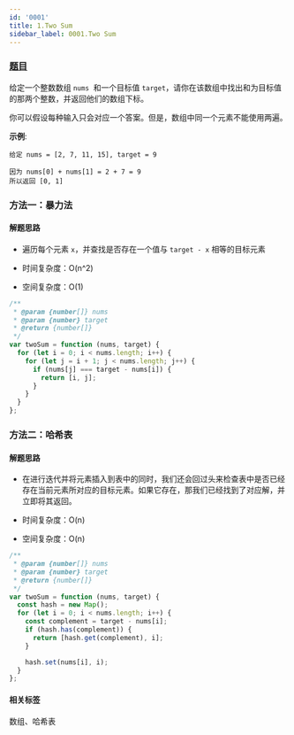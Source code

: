 ```yaml
---
id: '0001'
title: 1.Two Sum
sidebar_label: 0001.Two Sum
---
```


### [题目](https://leetcode-cn.com/problems/two-sum/)

给定一个整数数组 `nums`  和一个目标值 `target`，请你在该数组中找出和为目标值的那两个整数，并返回他们的数组下标。

你可以假设每种输入只会对应一个答案。但是，数组中同一个元素不能使用两遍。

**示例**:

```
给定 nums = [2, 7, 11, 15], target = 9

因为 nums[0] + nums[1] = 2 + 7 = 9
所以返回 [0, 1]
```

### 方法一：暴力法

#### 解题思路

- 遍历每个元素 `x`，并查找是否存在一个值与 `target - x` 相等的目标元素

- 时间复杂度：O(n^2)
- 空间复杂度：O(1)

```js
/**
 * @param {number[]} nums
 * @param {number} target
 * @return {number[]}
 */
var twoSum = function (nums, target) {
  for (let i = 0; i < nums.length; i++) {
    for (let j = i + 1; j < nums.length; j++) {
      if (nums[j] === target - nums[i]) {
        return [i, j];
      }
    }
  }
};
```

### 方法二：哈希表

#### 解题思路

- 在进行迭代并将元素插入到表中的同时，我们还会回过头来检查表中是否已经存在当前元素所对应的目标元素。如果它存在，那我们已经找到了对应解，并立即将其返回。

- 时间复杂度：O(n)
- 空间复杂度：O(n)

```js
/**
 * @param {number[]} nums
 * @param {number} target
 * @return {number[]}
 */
var twoSum = function (nums, target) {
  const hash = new Map();
  for (let i = 0; i < nums.length; i++) {
    const complement = target - nums[i];
    if (hash.has(complement)) {
      return [hash.get(complement), i];
    }

    hash.set(nums[i], i);
  }
};
```

#### 相关标签

数组、哈希表
